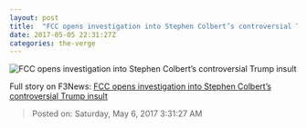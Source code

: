 ```yaml
---
layout: post
title:  "FCC opens investigation into Stephen Colbert’s controversial Trump insult"
date: 2017-05-05 22:31:27Z
categories: the-verge
---
```


![FCC opens investigation into Stephen Colbert’s controversial Trump insult](https://cdn0.vox-cdn.com/thumbor/d2MizMCAIolOV8Cwv_wiP_FQ1UM=/7x0:846x472/1600x900/cdn0.vox-cdn.com/uploads/chorus_image/image/54648741/stephen_colbert_1.0.png)




Full story on F3News: [FCC opens investigation into Stephen Colbert’s controversial Trump insult](http://www.f3nws.com/n/HzhGmF)

> Posted on: Saturday, May 6, 2017 3:31:27 AM
